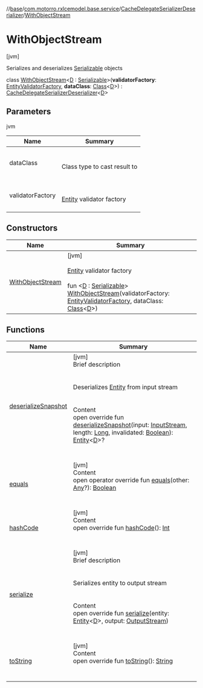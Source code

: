 //[base](../../../index.md)/[com.motorro.rxlcemodel.base.service](../../index.md)/[CacheDelegateSerializerDeserializer](../index.md)/[WithObjectStream](index.md)



# WithObjectStream  
 [jvm] 

Serializes and deserializes [Serializable](https://docs.oracle.com/javase/8/docs/api/java/io/Serializable.html) objects

class [WithObjectStream](index.md)<[D](index.md) : [Serializable](https://docs.oracle.com/javase/8/docs/api/java/io/Serializable.html)>(**validatorFactory**: [EntityValidatorFactory](../../../com.motorro.rxlcemodel.base.entity/-entity-validator-factory/index.md), **dataClass**: [Class](https://docs.oracle.com/javase/8/docs/api/java/lang/Class.html)<[D](index.md)>) : [CacheDelegateSerializerDeserializer](../index.md)<[D](index.md)>    


## Parameters  
  
jvm  
  
|  Name|  Summary| 
|---|---|
| dataClass| <br><br>Class type to cast result to<br><br>
| validatorFactory| <br><br>[Entity](../../../com.motorro.rxlcemodel.base.entity/-entity/index.md) validator factory<br><br>
  


## Constructors  
  
|  Name|  Summary| 
|---|---|
| [WithObjectStream](-with-object-stream.md)|  [jvm] <br><br>[Entity](../../../com.motorro.rxlcemodel.base.entity/-entity/index.md) validator factory<br><br>fun <[D](index.md) : [Serializable](https://docs.oracle.com/javase/8/docs/api/java/io/Serializable.html)> [WithObjectStream](-with-object-stream.md)(validatorFactory: [EntityValidatorFactory](../../../com.motorro.rxlcemodel.base.entity/-entity-validator-factory/index.md), dataClass: [Class](https://docs.oracle.com/javase/8/docs/api/java/lang/Class.html)<[D](index.md)>)   <br>


## Functions  
  
|  Name|  Summary| 
|---|---|
| [deserializeSnapshot](deserialize-snapshot.md)| [jvm]  <br>Brief description  <br><br><br>Deserializes [Entity](../../../com.motorro.rxlcemodel.base.entity/-entity/index.md) from input stream<br><br>  <br>Content  <br>open override fun [deserializeSnapshot](deserialize-snapshot.md)(input: [InputStream](https://docs.oracle.com/javase/8/docs/api/java/io/InputStream.html), length: [Long](https://kotlinlang.org/api/latest/jvm/stdlib/kotlin/-long/index.html), invalidated: [Boolean](https://kotlinlang.org/api/latest/jvm/stdlib/kotlin/-boolean/index.html)): [Entity](../../../com.motorro.rxlcemodel.base.entity/-entity/index.md)<[D](index.md)>?  <br><br><br>
| [equals](https://kotlinlang.org/api/latest/jvm/stdlib/kotlin/-any/equals.html)| [jvm]  <br>Content  <br>open operator override fun [equals](https://kotlinlang.org/api/latest/jvm/stdlib/kotlin/-any/equals.html)(other: [Any](https://kotlinlang.org/api/latest/jvm/stdlib/kotlin/-any/index.html)?): [Boolean](https://kotlinlang.org/api/latest/jvm/stdlib/kotlin/-boolean/index.html)  <br><br><br>
| [hashCode](https://kotlinlang.org/api/latest/jvm/stdlib/kotlin/-any/hash-code.html)| [jvm]  <br>Content  <br>open override fun [hashCode](https://kotlinlang.org/api/latest/jvm/stdlib/kotlin/-any/hash-code.html)(): [Int](https://kotlinlang.org/api/latest/jvm/stdlib/kotlin/-int/index.html)  <br><br><br>
| [serialize](serialize.md)| [jvm]  <br>Brief description  <br><br><br>Serializes entity to output stream<br><br>  <br>Content  <br>open override fun [serialize](serialize.md)(entity: [Entity](../../../com.motorro.rxlcemodel.base.entity/-entity/index.md)<[D](index.md)>, output: [OutputStream](https://docs.oracle.com/javase/8/docs/api/java/io/OutputStream.html))  <br><br><br>
| [toString](https://kotlinlang.org/api/latest/jvm/stdlib/kotlin/-any/to-string.html)| [jvm]  <br>Content  <br>open override fun [toString](https://kotlinlang.org/api/latest/jvm/stdlib/kotlin/-any/to-string.html)(): [String](https://kotlinlang.org/api/latest/jvm/stdlib/kotlin/-string/index.html)  <br><br><br>

